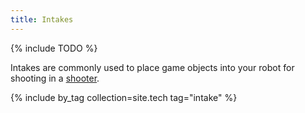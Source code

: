 ```yaml
---
title: Intakes
---
```

{% include TODO %}

Intakes are commonly used to place game objects into your robot for shooting in a [shooter](shooter).

{% include by_tag collection=site.tech tag="intake" %}
